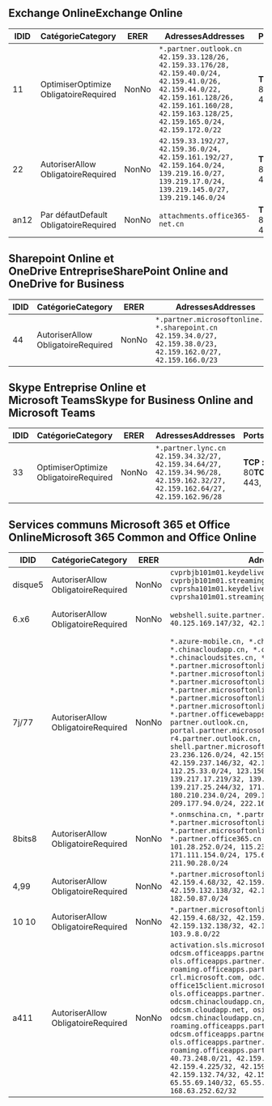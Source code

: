 <!--THIS FILE IS AUTOMATICALLY GENERATED. MANUAL CHANGES WILL BE OVERWRITTEN.-->
<!--Please contact the Office 365 Endpoints team with any questions.-->
<!--China endpoints version 2018112800-->
<!--File generated 2019-03-12 12:08:27.1919-->

## <a name="exchange-online"></a><span data-ttu-id="7217d-101">Exchange Online</span><span class="sxs-lookup"><span data-stu-id="7217d-101">Exchange Online</span></span>

<span data-ttu-id="7217d-102">ID</span><span class="sxs-lookup"><span data-stu-id="7217d-102">ID</span></span> | <span data-ttu-id="7217d-103">Catégorie</span><span class="sxs-lookup"><span data-stu-id="7217d-103">Category</span></span> | <span data-ttu-id="7217d-104">ER</span><span class="sxs-lookup"><span data-stu-id="7217d-104">ER</span></span> | <span data-ttu-id="7217d-105">Adresses</span><span class="sxs-lookup"><span data-stu-id="7217d-105">Addresses</span></span> | <span data-ttu-id="7217d-106">Ports</span><span class="sxs-lookup"><span data-stu-id="7217d-106">Ports</span></span>
-- | -------------------- | -- | --------------------------------------------------------------------------------------------------------------------------------------------------------------------------------------------------------- | ----------------
<span data-ttu-id="7217d-107">1</span><span class="sxs-lookup"><span data-stu-id="7217d-107">1</span></span> | <span data-ttu-id="7217d-108">Optimiser</span><span class="sxs-lookup"><span data-stu-id="7217d-108">Optimize</span></span><BR><span data-ttu-id="7217d-109">Obligatoire</span><span class="sxs-lookup"><span data-stu-id="7217d-109">Required</span></span> | <span data-ttu-id="7217d-110">Non</span><span class="sxs-lookup"><span data-stu-id="7217d-110">No</span></span> | `*.partner.outlook.cn`<BR>`42.159.33.128/26, 42.159.33.176/28, 42.159.40.0/24, 42.159.41.0/26, 42.159.44.0/22, 42.159.161.128/26, 42.159.161.160/28, 42.159.163.128/25, 42.159.165.0/24, 42.159.172.0/22` | <span data-ttu-id="7217d-111">**TCP :** 443, 80</span><span class="sxs-lookup"><span data-stu-id="7217d-111">**TCP:** 443, 80</span></span>
<span data-ttu-id="7217d-112">2</span><span class="sxs-lookup"><span data-stu-id="7217d-112">2</span></span> | <span data-ttu-id="7217d-113">Autoriser</span><span class="sxs-lookup"><span data-stu-id="7217d-113">Allow</span></span><BR><span data-ttu-id="7217d-114">Obligatoire</span><span class="sxs-lookup"><span data-stu-id="7217d-114">Required</span></span> | <span data-ttu-id="7217d-115">Non</span><span class="sxs-lookup"><span data-stu-id="7217d-115">No</span></span> | `42.159.33.192/27, 42.159.36.0/24, 42.159.161.192/27, 42.159.164.0/24, 139.219.16.0/27, 139.219.17.0/24, 139.219.145.0/27, 139.219.146.0/24` | <span data-ttu-id="7217d-116">**TCP :** 443, 80</span><span class="sxs-lookup"><span data-stu-id="7217d-116">**TCP:** 443, 80</span></span>
<span data-ttu-id="7217d-117">an</span><span class="sxs-lookup"><span data-stu-id="7217d-117">12</span></span> | <span data-ttu-id="7217d-118">Par défaut</span><span class="sxs-lookup"><span data-stu-id="7217d-118">Default</span></span><BR><span data-ttu-id="7217d-119">Obligatoire</span><span class="sxs-lookup"><span data-stu-id="7217d-119">Required</span></span> | <span data-ttu-id="7217d-120">Non</span><span class="sxs-lookup"><span data-stu-id="7217d-120">No</span></span> | `attachments.office365-net.cn` | <span data-ttu-id="7217d-121">**TCP :** 443, 80</span><span class="sxs-lookup"><span data-stu-id="7217d-121">**TCP:** 443, 80</span></span>

## <a name="sharepoint-online-and-onedrive-for-business"></a><span data-ttu-id="7217d-122">Sharepoint Online et OneDrive Entreprise</span><span class="sxs-lookup"><span data-stu-id="7217d-122">SharePoint Online and OneDrive for Business</span></span>

<span data-ttu-id="7217d-123">ID</span><span class="sxs-lookup"><span data-stu-id="7217d-123">ID</span></span> | <span data-ttu-id="7217d-124">Catégorie</span><span class="sxs-lookup"><span data-stu-id="7217d-124">Category</span></span> | <span data-ttu-id="7217d-125">ER</span><span class="sxs-lookup"><span data-stu-id="7217d-125">ER</span></span> | <span data-ttu-id="7217d-126">Adresses</span><span class="sxs-lookup"><span data-stu-id="7217d-126">Addresses</span></span> | <span data-ttu-id="7217d-127">Ports</span><span class="sxs-lookup"><span data-stu-id="7217d-127">Ports</span></span>
-- | ----------------- | -- | --------------------------------------------------------------------------------------------------------------------- | ----------------
<span data-ttu-id="7217d-128">4</span><span class="sxs-lookup"><span data-stu-id="7217d-128">4</span></span> | <span data-ttu-id="7217d-129">Autoriser</span><span class="sxs-lookup"><span data-stu-id="7217d-129">Allow</span></span><BR><span data-ttu-id="7217d-130">Obligatoire</span><span class="sxs-lookup"><span data-stu-id="7217d-130">Required</span></span> | <span data-ttu-id="7217d-131">Non</span><span class="sxs-lookup"><span data-stu-id="7217d-131">No</span></span> | `*.partner.microsoftonline.cn, *.sharepoint.cn`<BR>`42.159.34.0/27, 42.159.38.0/23, 42.159.162.0/27, 42.159.166.0/23` | <span data-ttu-id="7217d-132">**TCP :** 443, 80</span><span class="sxs-lookup"><span data-stu-id="7217d-132">**TCP:** 443, 80</span></span>

## <a name="skype-for-business-online-and-microsoft-teams"></a><span data-ttu-id="7217d-133">Skype Entreprise Online et Microsoft Teams</span><span class="sxs-lookup"><span data-stu-id="7217d-133">Skype for Business Online and Microsoft Teams</span></span>

<span data-ttu-id="7217d-134">ID</span><span class="sxs-lookup"><span data-stu-id="7217d-134">ID</span></span> | <span data-ttu-id="7217d-135">Catégorie</span><span class="sxs-lookup"><span data-stu-id="7217d-135">Category</span></span> | <span data-ttu-id="7217d-136">ER</span><span class="sxs-lookup"><span data-stu-id="7217d-136">ER</span></span> | <span data-ttu-id="7217d-137">Adresses</span><span class="sxs-lookup"><span data-stu-id="7217d-137">Addresses</span></span> | <span data-ttu-id="7217d-138">Ports</span><span class="sxs-lookup"><span data-stu-id="7217d-138">Ports</span></span>
-- | -------------------- | -- | -------------------------------------------------------------------------------------------------------------------------------- | ----------------
<span data-ttu-id="7217d-139">3</span><span class="sxs-lookup"><span data-stu-id="7217d-139">3</span></span> | <span data-ttu-id="7217d-140">Optimiser</span><span class="sxs-lookup"><span data-stu-id="7217d-140">Optimize</span></span><BR><span data-ttu-id="7217d-141">Obligatoire</span><span class="sxs-lookup"><span data-stu-id="7217d-141">Required</span></span> | <span data-ttu-id="7217d-142">Non</span><span class="sxs-lookup"><span data-stu-id="7217d-142">No</span></span> | `*.partner.lync.cn`<BR>`42.159.34.32/27, 42.159.34.64/27, 42.159.34.96/28, 42.159.162.32/27, 42.159.162.64/27, 42.159.162.96/28` | <span data-ttu-id="7217d-143">**TCP :** 443, 80</span><span class="sxs-lookup"><span data-stu-id="7217d-143">**TCP:** 443, 80</span></span>

## <a name="microsoft-365-common-and-office-online"></a><span data-ttu-id="7217d-144">Services communs Microsoft 365 et Office Online</span><span class="sxs-lookup"><span data-stu-id="7217d-144">Microsoft 365 Common and Office Online</span></span>

<span data-ttu-id="7217d-145">ID</span><span class="sxs-lookup"><span data-stu-id="7217d-145">ID</span></span> | <span data-ttu-id="7217d-146">Catégorie</span><span class="sxs-lookup"><span data-stu-id="7217d-146">Category</span></span> | <span data-ttu-id="7217d-147">ER</span><span class="sxs-lookup"><span data-stu-id="7217d-147">ER</span></span> | <span data-ttu-id="7217d-148">Adresses</span><span class="sxs-lookup"><span data-stu-id="7217d-148">Addresses</span></span> | <span data-ttu-id="7217d-149">Ports</span><span class="sxs-lookup"><span data-stu-id="7217d-149">Ports</span></span>
-- | ----------------- | -- | ---------------------------------------------------------------------------------------------------------------------------------------------------------------------------------------------------------------------------------------------------------------------------------------------------------------------------------------------------------------------------------------------------------------------------------------------------------------------------------------------------------------------------------------------------------------------------------------------------------------------------------------------------------------------------------------------------------------------------------------------------------------------------------------------------------------------------------------------------------------------------------------------------------------------- | ----------------
<span data-ttu-id="7217d-150">disque</span><span class="sxs-lookup"><span data-stu-id="7217d-150">5</span></span> | <span data-ttu-id="7217d-151">Autoriser</span><span class="sxs-lookup"><span data-stu-id="7217d-151">Allow</span></span><BR><span data-ttu-id="7217d-152">Obligatoire</span><span class="sxs-lookup"><span data-stu-id="7217d-152">Required</span></span> | <span data-ttu-id="7217d-153">Non</span><span class="sxs-lookup"><span data-stu-id="7217d-153">No</span></span> | `cvprbjb101m01.keydelivery.mediaservices.chinacloudapi.cn, cvprbjb101m01.streaming.mediaservices.chinacloudapi.cn, cvprsha101m01.keydelivery.mediaservices.chinacloudapi.cn, cvprsha101m01.streaming.mediaservices.chinacloudapi.cn` | <span data-ttu-id="7217d-154">**TCP :** 443, 80</span><span class="sxs-lookup"><span data-stu-id="7217d-154">**TCP:** 443, 80</span></span>
<span data-ttu-id="7217d-155">6.x</span><span class="sxs-lookup"><span data-stu-id="7217d-155">6</span></span> | <span data-ttu-id="7217d-156">Autoriser</span><span class="sxs-lookup"><span data-stu-id="7217d-156">Allow</span></span><BR><span data-ttu-id="7217d-157">Obligatoire</span><span class="sxs-lookup"><span data-stu-id="7217d-157">Required</span></span> | <span data-ttu-id="7217d-158">Non</span><span class="sxs-lookup"><span data-stu-id="7217d-158">No</span></span> | `webshell.suite.partner.microsoftonline.cn`<BR>`40.125.169.147/32, 42.159.201.24/32` | <span data-ttu-id="7217d-159">**TCP :** 443, 80</span><span class="sxs-lookup"><span data-stu-id="7217d-159">**TCP:** 443, 80</span></span>
<span data-ttu-id="7217d-160">7j/7</span><span class="sxs-lookup"><span data-stu-id="7217d-160">7</span></span> | <span data-ttu-id="7217d-161">Autoriser</span><span class="sxs-lookup"><span data-stu-id="7217d-161">Allow</span></span><BR><span data-ttu-id="7217d-162">Obligatoire</span><span class="sxs-lookup"><span data-stu-id="7217d-162">Required</span></span> | <span data-ttu-id="7217d-163">Non</span><span class="sxs-lookup"><span data-stu-id="7217d-163">No</span></span> | `*.azure-mobile.cn, *.chinacloudapi.cn, *.chinacloudapp.cn, *.chinacloud-mobile.cn, *.chinacloudsites.cn, *.partner.microsoftonline-m.cn, *.partner.microsoftonline-m.net.cn, *.partner.microsoftonline-m-i.cn, *.partner.microsoftonline-m-i.net.cn, *.partner.microsoftonline-p.net.cn, *.partner.microsoftonline-p-i.cn, *.partner.microsoftonline-p-i.net.cn, *.partner.officewebapps.cn, *.windowsazure.cn, partner.outlook.cn, portal.partner.microsoftonline.cdnsvc.com, r4.partner.outlook.cn, shell.partner.microsoftonline.cdnsvc.com`<BR>`23.236.126.0/24, 42.159.224.122/32, 42.159.233.91/32, 42.159.237.146/32, 42.159.238.120/32, 58.68.168.0/24, 112.25.33.0/24, 123.150.49.0/24, 125.65.247.0/24, 139.217.17.219/32, 139.217.19.156/32, 139.217.21.3/32, 139.217.25.244/32, 171.107.84.0/24, 180.210.232.0/24, 180.210.234.0/24, 209.177.86.0/24, 209.177.90.0/24, 209.177.94.0/24, 222.161.226.0/24` | <span data-ttu-id="7217d-164">**TCP :** 443, 80</span><span class="sxs-lookup"><span data-stu-id="7217d-164">**TCP:** 443, 80</span></span>
<span data-ttu-id="7217d-165">8bits</span><span class="sxs-lookup"><span data-stu-id="7217d-165">8</span></span> | <span data-ttu-id="7217d-166">Autoriser</span><span class="sxs-lookup"><span data-stu-id="7217d-166">Allow</span></span><BR><span data-ttu-id="7217d-167">Obligatoire</span><span class="sxs-lookup"><span data-stu-id="7217d-167">Required</span></span> | <span data-ttu-id="7217d-168">Non</span><span class="sxs-lookup"><span data-stu-id="7217d-168">No</span></span> | `*.onmschina.cn, *.partner.microsoftonline.net.cn, *.partner.microsoftonline-i.cn, *.partner.microsoftonline-i.net.cn, *.partner.office365.cn`<BR>`101.28.252.0/24, 115.231.150.0/24, 123.235.32.0/24, 171.111.154.0/24, 175.6.10.0/24, 180.210.229.0/24, 211.90.28.0/24` | <span data-ttu-id="7217d-169">**TCP :** 443, 80</span><span class="sxs-lookup"><span data-stu-id="7217d-169">**TCP:** 443, 80</span></span>
<span data-ttu-id="7217d-170">4,9</span><span class="sxs-lookup"><span data-stu-id="7217d-170">9</span></span> | <span data-ttu-id="7217d-171">Autoriser</span><span class="sxs-lookup"><span data-stu-id="7217d-171">Allow</span></span><BR><span data-ttu-id="7217d-172">Obligatoire</span><span class="sxs-lookup"><span data-stu-id="7217d-172">Required</span></span> | <span data-ttu-id="7217d-173">Non</span><span class="sxs-lookup"><span data-stu-id="7217d-173">No</span></span> | `*.partner.microsoftonline-p.cn`<BR>`42.159.4.68/32, 42.159.4.200/32, 42.159.7.156/32, 42.159.132.138/32, 42.159.133.17/32, 42.159.135.78/32, 182.50.87.0/24` | <span data-ttu-id="7217d-174">**TCP :** 443, 80</span><span class="sxs-lookup"><span data-stu-id="7217d-174">**TCP:** 443, 80</span></span>
<span data-ttu-id="7217d-175">10 </span><span class="sxs-lookup"><span data-stu-id="7217d-175">10</span></span> | <span data-ttu-id="7217d-176">Autoriser</span><span class="sxs-lookup"><span data-stu-id="7217d-176">Allow</span></span><BR><span data-ttu-id="7217d-177">Obligatoire</span><span class="sxs-lookup"><span data-stu-id="7217d-177">Required</span></span> | <span data-ttu-id="7217d-178">Non</span><span class="sxs-lookup"><span data-stu-id="7217d-178">No</span></span> | `*.partner.microsoftonline.cn`<BR>`42.159.4.68/32, 42.159.4.200/32, 42.159.7.156/32, 42.159.132.138/32, 42.159.133.17/32, 42.159.135.78/32, 103.9.8.0/22` | <span data-ttu-id="7217d-179">**TCP :** 443, 80</span><span class="sxs-lookup"><span data-stu-id="7217d-179">**TCP:** 443, 80</span></span>
<span data-ttu-id="7217d-180">a4</span><span class="sxs-lookup"><span data-stu-id="7217d-180">11</span></span> | <span data-ttu-id="7217d-181">Autoriser</span><span class="sxs-lookup"><span data-stu-id="7217d-181">Allow</span></span><BR><span data-ttu-id="7217d-182">Obligatoire</span><span class="sxs-lookup"><span data-stu-id="7217d-182">Required</span></span> | <span data-ttu-id="7217d-183">Non</span><span class="sxs-lookup"><span data-stu-id="7217d-183">No</span></span> | `activation.sls.microsoft.com, bjb-odcsm.officeapps.partner.office365.cn, bjb-ols.officeapps.partner.office365.cn, bjb-roaming.officeapps.partner.office365.cn, crl.microsoft.com, odc.officeapps.live.com, office15client.microsoft.com, officecdn.microsoft.com, ols.officeapps.partner.office365.cn, osi-prod-bjb01-odcsm.chinacloudapp.cn, osiprod-scus01-odcsm.cloudapp.net, osi-prod-sha01-odcsm.chinacloudapp.cn, roaming.officeapps.partner.office365.cn, sha-odcsm.officeapps.partner.office365.cn, sha-ols.officeapps.partner.office365.cn, sha-roaming.officeapps.partner.office365.cn`<BR>`40.73.248.0/21, 42.159.4.45/32, 42.159.4.50/32, 42.159.4.225/32, 42.159.7.13/32, 42.159.132.73/32, 42.159.132.74/32, 42.159.132.75/32, 65.52.98.231/32, 65.55.69.140/32, 65.55.227.140/32, 70.37.81.47/32, 168.63.252.62/32` | <span data-ttu-id="7217d-184">**TCP :** 443, 80</span><span class="sxs-lookup"><span data-stu-id="7217d-184">**TCP:** 443, 80</span></span>
